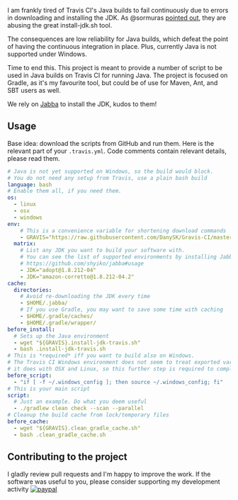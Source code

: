 I am frankly tired of Travis CI's Java builds to fail continuously due to errors in downloading and installing the JDK.
As @sormuras [pointed out](https://travis-ci.community/t/install-jdk-sh-failing-for-openjdk9-and-10/3998/19), they are abusing the great install-jdk.sh tool.

The consequences are low reliability for Java builds, which defeat the point of having the continuous integration in place. Plus, currently Java is not supported under Windows.

Time to end this.
This project is meant to provide a number of script to be used in Java builds on Travis CI for running Java.
The project is focused on Gradle, as it's my favourite tool, but could be of use for Maven, Ant, and SBT users as well.

We rely on [Jabba](https://github.com/shyiko/jabba) to install the JDK, kudos to them!

## Usage

Base idea: download the scripts from GitHub and run them.
Here is the relevant part of your `.travis.yml`.
Code comments contain relevant details, please read them.

```yaml
# Java is not yet supported on Windows, so the build would block.
# You do not need any setup from Travis, use a plain bash build
language: bash
# Enable them all, if you need them.
os:
  - linux
  - osx
  - windows
env:
    # This is a convenience variable for shortening download commands
    - GRAVIS="https://raw.githubusercontent.com/DanySK/Gravis-CI/master/"
  matrix:
    # List any JDK you want to build your software with.
    # You can see the list of supported environments by installing Jabba and using ls-remote:
    # https://github.com/shyiko/jabba#usage
    - JDK="adopt@1.8.212-04"
    - JDK="amazon-corretto@1.8.212-04.2"
cache:
  directories:
    # Avoid re-downloading the JDK every time
    - $HOME/.jabba/
    # If you use Gradle, you may want to save some time with caching
    - $HOME/.gradle/caches/
    - $HOME/.gradle/wrapper/
before_install:
  # Sets up the Java environment
  - wget "${GRAVIS}.install-jdk-travis.sh"
  - bash .install-jdk-travis.sh
# This is *required* iff you want to build also on Windows.
# The Travis CI Windows environment does not seem to treat exported variables the same way
# it does with OSX and Linux, so this further step is required to complete the Java installation
before_script:
  - "if [ -f ~/.windows_config ]; then source ~/.windows_config; fi"
# This is your main script
script:
  # Just an example. Do what you deem useful
  - ./gradlew clean check --scan --parallel
# Cleanup the build cache from lock/temporary files
before_cache:
  - wget "${GRAVIS}.clean_gradle_cache.sh"
  - bash .clean_gradle_cache.sh
```

## Contributing to the project

I gladly review pull requests and I'm happy to improve the work.
If the software was useful to you, please consider supporting my development activity
[![paypal](https://www.paypalobjects.com/en_US/i/btn/btn_donate_SM.gif)](https://www.paypal.com/cgi-bin/webscr?cmd=_donations&business=5P4DSZE5DV4H2&currency_code=EUR)
